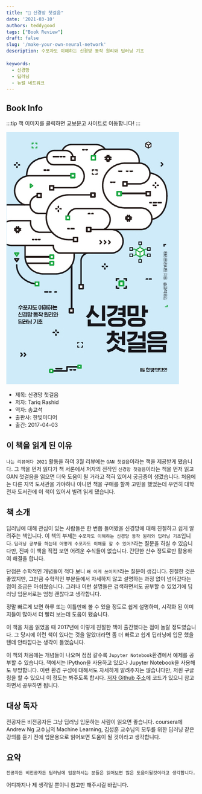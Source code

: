 ```yaml
---  
title: "📖 신경망 첫걸음"  
date: '2021-03-10'
authors: teddygood
tags: ["Book Review"]
draft: false
slug: '/make-your-own-neural-network'
description: 수포자도 이해하는 신경망 동작 원리와 딥러닝 기초

keywords:
  - 신경망
  - 딥러닝
  - 뉴럴 네트워크
---
```


## Book Info

:::tip
책 이미지를 클릭하면 교보문고 사이트로 이동합니다!
:::

[![책](../assets/review/Make-your-own-neural-network.jpg)](http://www.kyobobook.co.kr/product/detailViewKor.laf?ejkGb=KOR&mallGb=KOR&barcode=9788968483509&orderClick=LEa&Kc=)

- 제목: 신경망 첫걸음
- 저자: Tariq Rashid
- 역자: 송교석
- 출판사: 한빛미디어
- 출간: 2017-04-03

## 이 책을 읽게 된 이유

`나는 리뷰어다 2021` 활동을 하여 3월 리뷰에는 `GAN 첫걸음`이라는 책을 제공받게 됐습니다. 그 책을 먼저 읽다가 책 서론에서 저자의 전작인 `신경망 첫걸음`이라는 책을 먼저 읽고 GAN 첫걸음을 읽으면 더욱 도움이 될 거라고 적혀 있어서 궁금증이 생겼습니다. 처음에는 다른 지역 도서관을 가야하나 아니면 책을 구매를 할까 고민을 했었는데 우연히 대학 전자 도서관에 이 책이 있어서 빌려 읽게 됐습니다. 

## 책 소개

딥러닝에 대해 관심이 있는 사람들은 한 번쯤 들어봤을 신경망에 대해 친절하고 쉽게 알려주는 책입니다. 이 책의 부제는 `수포자도 이해하는 신경망 동작 원리와 딥러닝 기초`입니다. `딥러닝 공부를 하는데 어떻게 수포자도 이해를 할 수 있어?`라는 질문을 하실 수 있습니다만, 진짜 이 책을 직접 보면 어려운 수식들이 없습니다. 간단한 산수 정도로만 활용하여 해결을 합니다.

단점은 수학적인 개념들이 적다 보니 `왜 이게 쓰이지?`라는 질문이 생깁니다. 친절한 것은 좋았지만, 그만큼 수학적인 부분들에서 자세하지 않고 설명하는 과정 없이 넘어갔다는 점이 조금은 아쉬웠습니다. 그러나 이런 설명들은 검색하면서도 공부할 수 있었기에 딥러닝 입문서로는 엄청 괜찮다고 생각합니다. 

정말 빠르게 보면 하루 또는 이틀만에 볼 수 있을 정도로 쉽게 설명하며, 시각화 된 이미지들이 많아서 더 빨리 보는데 도움이 됐습니다. 

이 책을 처음 읽었을 때 2017년에 이렇게 친절한 책이 출간했다는 점이 놀랄 정도였습니다. 그 당시에 이런 책이 있다는 것을 알았더라면 좀 더 빠르고 쉽게 딥러닝에 입문 했을텐데 안타깝다는 생각이 들었습니다.

이 책의 처음에는 개념들이 나오며 점점 갈수록 `Jupyter Notebook`환경에서 예제를 공부할 수 있습니다. 책에서는 IPython을 사용하고 있으나 Jupyter Notebook을 사용해도 무방합니다. 이런 환경 구성에 대해서도 자세하게 알려주지는 않습니다만, 저흰 구글링을 할 수 있으니 이 정도는 봐주도록 합시다. [저자 Github 주소](https://github.com/makeyourownneuralnetwork)에 코드가 있으니 참고하면서 공부하면 됩니다.

## 대상 독자

전공자든 비전공자든 그냥 딥러닝 입문하는 사람이 읽으면 좋습니다. coursera에 Andrew Ng 교수님의 Machine Learning, 김성훈 교수님의 모두를 위한 딥러닝 같은 강의를 듣기 전에 입문용으로 읽어보면 도움이 될 것이라고 생각합니다.

## 요약

`전공자든 비전공자든 딥러닝에 입문하시는 분들은 읽어보면 많은 도움이될것이라고 생각합니다.`

어디까지나 제 생각일 뿐이니 참고만 해주시길 바랍니다.
